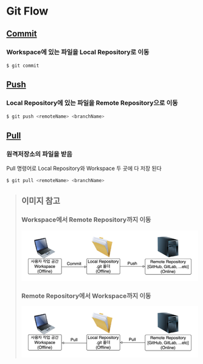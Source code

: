 # Git Flow

## <U>Commit</U>
### Workspace에 있는 파일을 Local Repository로 이동
```bash
$ git commit
```

## <U>Push</U>
### Local Repository에 있는 파일을 Remote Repository으로 이동
```bash
$ git push <remoteName> <branchName>
```

## <U>Pull</U>
### 원격저장소의 파일을 받음
Pull 명령어로 Local Repository와 Workspace 두 곳에 다 저장 된다
```bash
$ git pull <remoteName> <branchName>
```

> ## 이미지 참고
> ### Workspace에서 Remote Repository까지 이동
>![Git-Commit-Push-Flow](images/Git-Commit-Push-Flow.png)
> ### Remote Repository에서 Workspace까지 이동
> ![Git-Pull-Flow](images/Git-Pull-Flow.png)